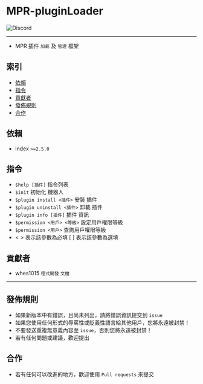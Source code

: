 # MPR-pluginLoader
<img alt="Discord" src="https://img.shields.io/discord/926545182407688273">

------

- MPR 插件 `加載` 及 `管理` 框架

## 索引
- [依賴](#依賴)
- [指令](#指令)
- [貢獻者](#貢獻者)
- [發佈規則](#發佈規則)
- [合作](#合作)

## 依賴
- index `>=2.5.0`

## 指令
- `$help [插件]` 指令列表
- `$init` 初始化 機器人
- `$plugin install <插件>` 安裝 插件
- `$plugin uninstall <插件>` 卸載 插件
- `$plugin info [插件]` 插件 資訊
- `$permission <用戶> <等級>` 設定用戶權限等級
- `$permission <用戶>` 查詢用戶權限等級
- < > 表示該參數為必填  [ ] 表示該參數為選填

## 貢獻者
- whes1015 `程式開發` `文檔`

------

## 發佈規則
- 如果新版本中有錯誤，且尚未列出，請將錯誤資訊提交到 ```issue```
- 如果您使用任何形式的辱罵性或貶義性語言給其他用戶，您將永遠被封禁！
- 不要發送重複無意義內容至 ```issue```，否則您將永遠被封禁！
- 若有任何問題或建議，歡迎提出

## 合作
- 若有任何可以改進的地方，歡迎使用 ```Pull requests``` 來提交
